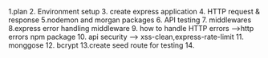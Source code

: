 1.plan
2. Environment setup
3. create express application
4. HTTP  request & response
5.nodemon and morgan packages
6. API testing
7. middlewares
8.express error handling middleware
9. how to handle HTTP errors -->http errors npm package
10. api security --> xss-clean,express-rate-limit
11. monggose
12. bcrypt
13.create seed route for testing
14.